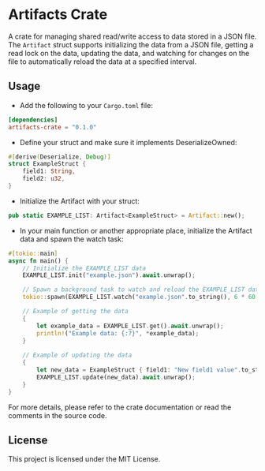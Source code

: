 # Artifacts Crate

A crate for managing shared read/write access to data stored in a JSON file. The `Artifact` struct supports initializing the data from a JSON file, getting a read lock on the data, updating the data, and watching for changes on the file to automatically reload the data at a specified interval.

## Usage

- Add the following to your `Cargo.toml` file:

```toml
[dependencies]
artifacts-crate = "0.1.0"
```

- Define your struct and make sure it implements DeserializeOwned:

```rust
#[derive(Deserialize, Debug)]
struct ExampleStruct {
    field1: String,
    field2: u32,
}
```

- Initialize the Artifact with your struct:

```rust
pub static EXAMPLE_LIST: Artifact<ExampleStruct> = Artifact::new();
```

- In your main function or another appropriate place, initialize the Artifact data and spawn the watch task:

```rust
#[tokio::main]
async fn main() {
    // Initialize the EXAMPLE_LIST data
    EXAMPLE_LIST.init("example.json").await.unwrap();

    // Spawn a background task to watch and reload the EXAMPLE_LIST data every 6 hours
    tokio::spawn(EXAMPLE_LIST.watch("example.json".to_string(), 6 * 60 * 60));

    // Example of getting the data
    {
        let example_data = EXAMPLE_LIST.get().await.unwrap();
        println!("Example data: {:?}", *example_data);
    }
    
    // Example of updating the data
    {
        let new_data = ExampleStruct { field1: "New field1 value".to_string(), field2: 42 };
        EXAMPLE_LIST.update(new_data).await.unwrap();
    }
}
```
For more details, please refer to the crate documentation or read the comments in the source code.

## License
This project is licensed under the MIT License.
